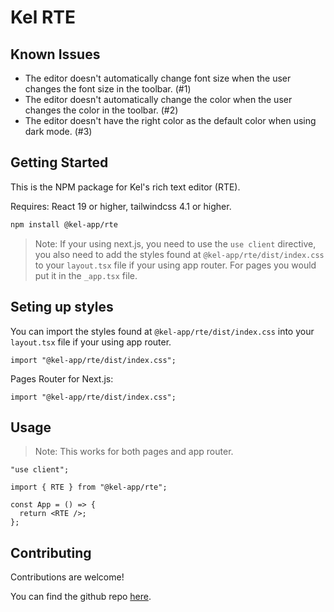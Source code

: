 # Kel RTE

## Known Issues

- The editor doesn't automatically change font size when the user changes the font size in the toolbar. (#1)
- The editor doesn't automatically change the color when the user changes the color in the toolbar. (#2)
- The editor doesn't have the right color as the default color when using dark mode. (#3)

## Getting Started

This is the NPM package for Kel's rich text editor (RTE).

Requires: React 19 or higher, tailwindcss 4.1 or higher.

```bash
npm install @kel-app/rte
```

> Note: If your using next.js, you need to use the `use client` directive, you also need to add the styles found at `@kel-app/rte/dist/index.css` to your `layout.tsx` file if your using app router. For pages you would put it in the `_app.tsx` file.

## Seting up styles

You can import the styles found at `@kel-app/rte/dist/index.css` into your `layout.tsx` file if your using app router.

```tsx
import "@kel-app/rte/dist/index.css";
```

Pages Router for Next.js:

```tsx
import "@kel-app/rte/dist/index.css";
```

## Usage

> Note: This works for both pages and app router.

```tsx
"use client";

import { RTE } from "@kel-app/rte";

const App = () => {
  return <RTE />;
};
```

## Contributing

Contributions are welcome!

You can find the github repo [here](https://github.com/Kel-app/RTE).
